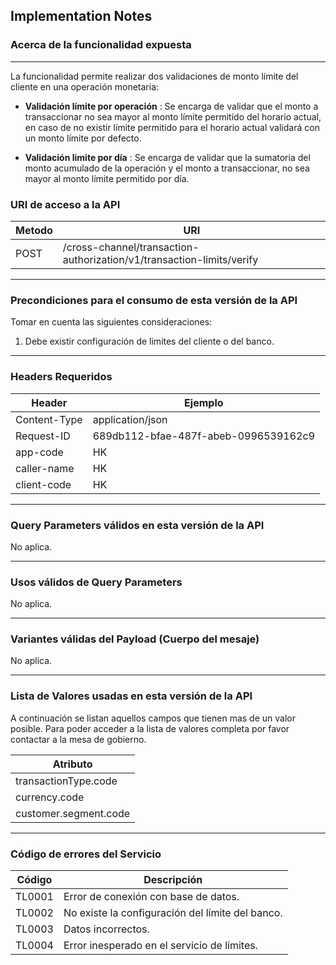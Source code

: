## Implementation Notes

### Acerca de la funcionalidad expuesta
___
La funcionalidad permite realizar dos validaciones de monto límite del cliente en una operación monetaria:

* **Validación límite por operación** : Se encarga de validar que el monto a transaccionar no sea mayor al monto límite permitido del horario actual, en caso de no existir límite permitido para el horario actual validará con un monto límite por defecto.

* **Validación limite por día** : Se encarga de validar que la sumatoria del monto acumulado de la operación y el monto a transaccionar, no sea mayor al monto límite permitido por día.

### URI de acceso a la API
| Metodo | URI |
|-------------|-------------|
|POST|/cross-channel/transaction-authorization/v1/transaction-limits/verify|
___

### Precondiciones para el consumo de esta versión de la API
Tomar en cuenta las siguientes consideraciones:
1. Debe existir configuración de limites del cliente o del banco.
___

### Headers Requeridos
| Header | Ejemplo |
|-------------|-------------|
|Content-Type|application/json|
|Request-ID|689db112-bfae-487f-abeb-0996539162c9|
|app-code|HK|
|caller-name|HK|
|client-code|HK|
___

### Query Parameters válidos en esta versión de la API
No aplica.
___

### Usos válidos de Query Parameters
No aplica.
___

### Variantes válidas del Payload (Cuerpo del mesaje)
No aplica.
___

### Lista de Valores usadas en esta versión de la API
A continuación se listan aquellos campos que tienen mas de un valor posible. Para poder acceder a la lista de valores completa por favor contactar a la mesa de gobierno.

| Atributo |
|--------|
| transactionType.code |
| currency.code |
| customer.segment.code |
___

### Código de errores del Servicio
| Código | Descripción |
|--------|-------------|
| TL0001 | Error de conexión con base de datos. |
| TL0002 | No existe la configuración del límite del banco. |
| TL0003 | Datos incorrectos.   |
| TL0004 | Error inesperado en el servicio de límites.  |

